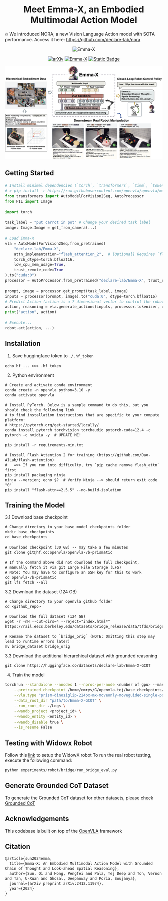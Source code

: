 <h1 align="center"> 
Meet Emma-X, an Embodied Multimodal Action Model 
<br/>
</h1>

🔥 We introduced NORA, a new Vision Language Action model with SOTA performance. Access it here: https://github.com/declare-lab/nora


<div align="center">
  <img src="Emma-X.png" alt="Emma-X" width="300" />

<br/>

[![arXiv](https://img.shields.io/badge/arxiv-2412.11974-b31b1b)](https://arxiv.org/abs/2412.11974) [![Emma-X](https://img.shields.io/badge/Huggingface-Emma--X-brightgreen?style=flat&logo=huggingface&color=violet)](https://huggingface.co/declare-lab/Emma-X) [![Static Badge](https://img.shields.io/badge/Demos-declare--lab-brightred?style=flat)](https://declare-lab.github.io/Emma-X/)


</div>

![cover-photo](docs/asset/emma-x.png)

## Getting Started

```python
# Install minimal dependencies (`torch`, `transformers`, `timm`, `tokenizers`, ...)
# > pip install -r https://raw.githubusercontent.com/openvla/openvla/main/requirements-min.txt
from transformers import AutoModelForVision2Seq, AutoProcessor
from PIL import Image

import torch

task_label = "put carrot in pot" # Change your desired task label
image: Image.Image = get_from_camera(...)

# Load Emma-X
vla = AutoModelForVision2Seq.from_pretrained(
    "declare-lab/Emma-X",
    attn_implementation="flash_attention_2",  # [Optional] Requires `flash_attn`
    torch_dtype=torch.bfloat16, 
    low_cpu_mem_usage=True, 
    trust_remote_code=True
).to("cuda:0")
processor = AutoProcessor.from_pretrained("declare-lab/Emma-X", trust_remote_code=True)

prompt, image = processor.get_prompt(task_label, image)
inputs = processor(prompt, image).to("cuda:0", dtype=torch.bfloat16)
# Predict Action (action is a 7 dimensional vector to control the robot)
action, reasoning = vla.generate_actions(inputs, processor.tokenizer, do_sample=False, max_new_tokens=512)
print("action", action)

# Execute...
robot.act(action, ...)
```

## Installation
1. Save huggingface token to `./.hf_token`
```
echo hf_... >>> .hf_token
```
2. Python environment
```
# Create and activate conda environment
conda create -n openvla python=3.10 -y
conda activate openvla

# Install PyTorch. Below is a sample command to do this, but you should check the following link
# to find installation instructions that are specific to your compute platform:
# https://pytorch.org/get-started/locally/
conda install pytorch torchvision torchaudio pytorch-cuda=12.4 -c pytorch -c nvidia -y  # UPDATE ME!

pip install -r requirements-min.txt

# Install Flash Attention 2 for training (https://github.com/Dao-AILab/flash-attention)
#   =>> If you run into difficulty, try `pip cache remove flash_attn` first
pip install packaging ninja
ninja --version; echo $?  # Verify Ninja --> should return exit code "0"
pip install "flash-attn==2.5.5" --no-build-isolation
```

## Training the Model
3.1 Download base checkpoint
```
# Change directory to your base model checkpoints folder
mkdir base_checkpoints
cd base_checkpoints

# Download checkpoint (30 GB) -- may take a few minutes
git clone git@hf.co:openvla/openvla-7b-prismatic

# If the command above did not download the full checkpoint,
# manually fetch it via git Large File Storage (LFS)
# Note: You may have to configure an SSH key for this to work
cd openvla-7b-prismatic
git lfs fetch --all
```
3.2 Download the dataset  (124 GB)
```
# Change directory to your openvla github folder
cd <github_repo>

# Download the full dataset (124 GB)
wget -r -nH --cut-dirs=4 --reject="index.html*" https://rail.eecs.berkeley.edu/datasets/bridge_release/data/tfds/bridge_dataset/

# Rename the dataset to `bridge_orig` (NOTE: Omitting this step may lead to runtime errors later)
mv bridge_dataset bridge_orig
```

3.3 Download the additional hierarchical dataset with grounded reasoning
```
git clone https://huggingface.co/datasets/declare-lab/Emma-X-GCOT
```
4. Train the model
```bash
torchrun --standalone --nnodes 1 --nproc-per-node <number of gpu> --master_port=29000 vla-scripts/train.py \
    --pretrained_checkpoint /home/emrys/G/openvla-tej/base_checkpoints/openvla-7b-prismatic/checkpoints/step-295000-epoch-40-loss=0.2200.pt \
    --vla.type "prism-dinosiglip-224px+mx-moveonly-moveguided-single-policy" \
    --data_root_dir "path/to/Emma-X-GCOT" \
    --run_root_dir ./Logs \
    --wandb_project <project_id> \
    --wandb_entity <entity_id> \
    --wandb_disable true \
    --is_resume False
```


## Testing with Widowx Robot

Follow this [link](https://github.com/openvla/openvla/tree/1b024f242eda833dc8e321953f25cfd5f3d2f76d?tab=readme-ov-file#bridgedata-v2-widowx-evaluations) to setup the WidowX robot
To run the real robot testing, execute the following command:
```python
python experiments/robot/bridge/run_bridge_eval.py
```

## Generate Grounded CoT Dataset
To generate the Grounded CoT dataset for other datasets, please check [Grounded CoT](./GCOT/README.md)

## Acknowledgements
This codebase is built on top of the [OpenVLA](https://github.com/openvla/openvla/) framework

## Citation
```
@article{sun2024emma,
  title={Emma-X: An Embodied Multimodal Action Model with Grounded Chain of Thought and Look-ahead Spatial Reasoning},
  author={Sun, Qi and Hong, Pengfei and Pala, Tej Deep and Toh, Vernon and Tan, U-Xuan and Ghosal, Deepanway and Poria, Soujanya},
  journal={arXiv preprint arXiv:2412.11974},
  year={2024}
}
```
